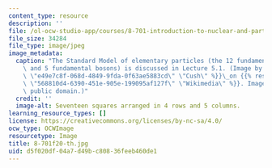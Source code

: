 ```yaml
---
content_type: resource
description: ''
file: /ol-ocw-studio-app/courses/8-701-introduction-to-nuclear-and-particle-physics-fall-2020/d5f020df04a7d49bc80836feeb460de1_8-701f20-th.jpg
file_size: 34284
file_type: image/jpeg
image_metadata:
  caption: "The Standard Model of elementary particles (the 12 fundamental fermions\
    \ and 5 fundamental bosons) is discussed in Lecture 5.1. (Image by {{% resource_link\
    \ \"e49e7c8f-068d-4849-9fda-0f63ae5883cd\" \"Cush\" %}}\_on {{% resource_link\
    \ \"568810d4-6390-451e-905e-199095af127f\" \"Wikimedia\" %}}. Image is in the\
    \ public domain.)"
  credit: ''
  image-alt: Seventeen squares arranged in 4 rows and 5 columns.
learning_resource_types: []
license: https://creativecommons.org/licenses/by-nc-sa/4.0/
ocw_type: OCWImage
resourcetype: Image
title: 8-701f20-th.jpg
uid: d5f020df-04a7-d49b-c808-36feeb460de1
---
```

